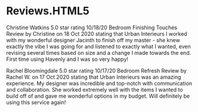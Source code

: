 # Reviews.HTML5


<p>Christine Watkins
5.0 star rating
10/18/20
Bedroom Finishing Touches
Review by Christine on 18 Oct 2020 stating that Urban Interieurs I worked with my wonderful designer Jacinth to finish off my master - she knew exactly the vibe I was going for and listened to exactly what I wanted, even revising several times based on size and a change I made towards the end. First time using Havenly and I was so very happy!</P>

<p>Rachel Bloomingdale
5.0 star rating
10/17/20
Bedroom Refresh
Review by Rachel W. on 17 Oct 2020 stating that Urban Interieurs was an amazing experience. My designer was incredible and top-notch with communication and collaboration. She worked extremely well with the items I wanted to build off of and gave me wonderful options in my budget. Will definitely be using this service again!</p>
